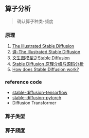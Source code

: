 ## 算子分析

> 确认算子种类-频度

### 原理 

1. [The Illustrated Stable Diffusion](https://jalammar.github.io/illustrated-stable-diffusion/)
1. [译-The Illustrated Stable Diffusion](https://zhuanlan.zhihu.com/p/593993017)
1. [文生图模型之Stable Diffusion](https://zhuanlan.zhihu.com/p/617134893)
1. [Stable Diffusion 原理介绍与源码分析](https://zhuanlan.zhihu.com/p/613337342)
1. [How does Stable Diffusion work?](https://github.com/ekagra-ranjan/huggingface-blog/blob/main/stable_diffusion.md#how-does-stable-diffusion-work)

### reference code

- [stable-diffusion-tensorflow](https://github.com/divamgupta/stable-diffusion-tensorflow)
- [stable-diffusion-pytorch](https://github.com/kjsman/stable-diffusion-pytorch)
- Diffusion Transformer

### 算子类型

### 算子频度
